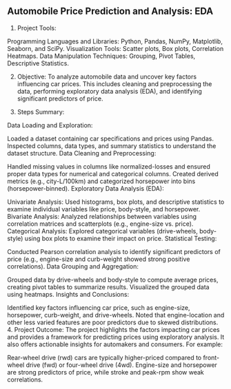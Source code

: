 ## Automobile Price Prediction and Analysis: EDA

1. Project Tools:

Programming Languages and Libraries: Python, Pandas, NumPy, Matplotlib, Seaborn, and SciPy.
Visualization Tools: Scatter plots, Box plots, Correlation Heatmaps.
Data Manipulation Techniques: Grouping, Pivot Tables, Descriptive Statistics.

2. Objective:
To analyze automobile data and uncover key factors influencing car prices. This includes cleaning and preprocessing the data, performing exploratory data analysis (EDA), and identifying significant predictors of price.

3. Steps Summary:

Data Loading and Exploration:

Loaded a dataset containing car specifications and prices using Pandas.
Inspected columns, data types, and summary statistics to understand the dataset structure.
Data Cleaning and Preprocessing:

Handled missing values in columns like normalized-losses and ensured proper data types for numerical and categorical columns.
Created derived metrics (e.g., city-L/100km) and categorized horsepower into bins (horsepower-binned).
Exploratory Data Analysis (EDA):

Univariate Analysis: 
Used histograms, box plots, and descriptive statistics to examine individual variables like price, body-style, and horsepower.
Bivariate Analysis: 
Analyzed relationships between variables using correlation matrices and scatterplots (e.g., engine-size vs. price).
Categorical Analysis: 
Explored categorical variables (drive-wheels, body-style) using box plots to examine their impact on price.
Statistical Testing:

Conducted Pearson correlation analysis to identify significant predictors of price (e.g., engine-size and curb-weight showed strong positive correlations).
Data Grouping and Aggregation:

Grouped data by drive-wheels and body-style to compute average prices, creating pivot tables to summarize results.
Visualized the grouped data using heatmaps.
Insights and Conclusions:

Identified key factors influencing car price, such as engine-size, horsepower, curb-weight, and drive-wheels.
Noted that engine-location and other less varied features are poor predictors due to skewed distributions.
4. Project Outcome: The project highlights the factors impacting car prices and provides a framework for predicting prices using exploratory analysis. It also offers actionable insights for automakers and consumers. For example:

Rear-wheel drive (rwd) cars are typically higher-priced compared to front-wheel drive (fwd) or four-wheel drive (4wd).
Engine-size and horsepower are strong predictors of price, while stroke and peak-rpm show weak correlations.




